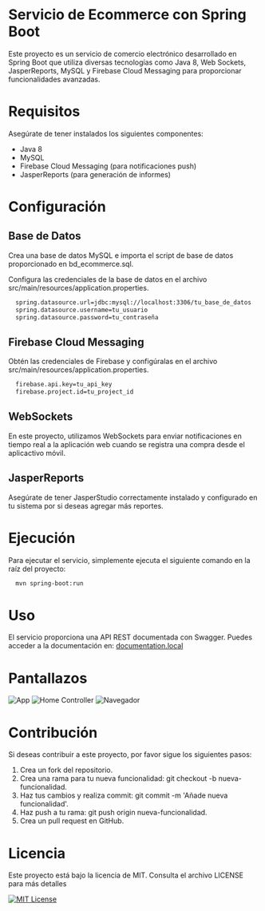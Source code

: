 # Servicio de Ecommerce con Spring Boot
Este proyecto es un servicio de comercio electrónico desarrollado en Spring Boot que utiliza diversas tecnologías como Java 8, Web Sockets, JasperReports, MySQL y Firebase Cloud Messaging para proporcionar funcionalidades avanzadas.

# Requisitos
Asegúrate de tener instalados los siguientes componentes:

* Java 8
* MySQL
* Firebase Cloud Messaging (para notificaciones push)
* JasperReports (para generación de informes)

# Configuración
## Base de Datos
Crea una base de datos MySQL e importa el script de base de datos proporcionado en bd_ecommerce.sql.

Configura las credenciales de la base de datos en el archivo src/main/resources/application.properties.

```bash
  spring.datasource.url=jdbc:mysql://localhost:3306/tu_base_de_datos
  spring.datasource.username=tu_usuario
  spring.datasource.password=tu_contraseña
```
## Firebase Cloud Messaging
Obtén las credenciales de Firebase y configúralas en el archivo src/main/resources/application.properties.

```bash
  firebase.api.key=tu_api_key
  firebase.project.id=tu_project_id
```
## WebSockets
En este proyecto, utilizamos WebSockets para enviar notificaciones en tiempo real a la aplicación web cuando se registra una compra desde el aplicactivo móvil.
## JasperReports
Asegúrate de tener JasperStudio correctamente instalado y configurado en tu sistema por si deseas agregar más reportes.

# Ejecución
Para ejecutar el servicio, simplemente ejecuta el siguiente comando en la raíz del proyecto: 

```bash
  mvn spring-boot:run
```
# Uso
El servicio proporciona una API REST documentada con Swagger. Puedes acceder a la documentación en: [documentation.local](http://localhost:8080/swagger-ui.html)

# Pantallazos

![App](https://lh3.googleusercontent.com/pw/ADCreHcnlNQnGz01GfkJ8by7fszPb2UmCuy8SxUEXkyN_8QC--ripzXbqFTkHsXs-ohHhtkihOTgma4f296Ye8xFUbWx5sNn5WYbxiC9WDnsbxKJaZv4BSev-Uyo6RkcZ4t0_QsTWJvaMysEyoLmGvk59uriN8BpbeCxdXsXOEA-61qBmSVoFtdORnVGPRAKe_tphRp5xmxS6f-_DH9d9nXBBSRuXUkToFzgIwp8yl1FObTnreksNirf-ZHCtP9tVGKWwx9v6jLRu5YEpVoCtoITsL_ZVhfm_2Z8ehC8BRAf3H7brJ8OV6xj106kzAVw2_xknCC5QP60giak9LlaVb66FQfcYE2NQASjsKKJ5Kkv4-eTmO9P-lCvI_Wtmslbk6RlljPiGNHtmEhW5Aicuqf9O8JD4Flq_24o6UDj8OnvJUDyjXihDgZFkZzRc66zwP0E755zeFOdpV0WNjV-CuAgvJ0f0V4LmGQB3sOOIcA6m4NZVkwACtA7MqDRuiosRHP_PPIIUv-LDlSDUC82tBh9DSYXUFrfU5qkT5y5W6-YlXWzW0b_MeeyGlIMbysvtHRwpudA0sryVXqHO5hzlJ4pYaUMutngPFldtvG8xpyRKEE38KVKXvy2QGdbT3UO9KI8CKEg2tiTt6R8Ro19E-3Nbm4gdSA90iboyAaFpYD1hXDN3olAGVduye2D2A78ftmSG1e-QlQfQ1EaDGubLfX6QXMTWJoWT5EoCWkWKONGwlsJ_9dRc_DKMApB31M9NSOGgOfIX3YRlwco-MOMflT6vEoAy7RlbDbFls8yp48-3wd1I10kCejZVvma58mY5BXP1M0-fQDH4_v4eqfKa3C7an4HARpQC0raXBuBr6OS6aZK8zTArufB6IZWPAkKNpuM8TrUq8q89nbnoH6Eqi-Nzk0=w1130-h202-s-no-gm?authuser=0)
![Home Controller](https://lh3.googleusercontent.com/pw/ADCreHebnjtgFpgDZM0r5EVN_Px9-IUTCtJaud_h9y3Tm81ZKmmH2fywjClaS8qQpXUUjD8PGd5WeYvZ-2SL4LbCmFG5ee7lkKS81pXeVVIWhpCu2Ll8ZjMZGbP50TzHVAu_2Y4VFZpd6oteTZywvwCAzrzrQWI5BnQptKX3-aIQk2Ue0qrR2qh91XCwIZ-eBq9Ojj7EeNySDRDAiVLygd3IdV9MnU2zNiKRTTiniDcYsUegg54Bn_ZbjLfs4xpU2HlRsvdlLgWfzmCPxTs3gSZ2_728-REWxxOCsDSuIfcTa_Xcxab2u47sqX7DqO2yFQZpmfPUYDJgKGyHktafyzk6xPlwQ137oz1ISEcB7Pc03MW40D2JzrspnBSwpiMiIyCZEv67C675JK0mxOqnqWlgDV71KxkQk-TsziFK1Rmk2V0IG9fYE-YmcUxut4PLGo2TjnMdpUfFV3CZopteQQ8gB3Yu2aIMksRZryD0ACPfIZX2AA9Pc3_pRFQo9bu_Op2Om7w4wmSwI4p3DnoK8ZvpspjpvYUfKE6Q6BqcE9B4_s3MujfdCTrRHFfMNRYaMzyKZOANSl3jsYRt-kyr_NkVINMra4blWWByY1SeM7x5GtvRvLcO6sJbqOaLjzB2-O_0Px7pmTB6HFLlNCW17xqNOaFh3-NB9TThEyxlBWFykssQNEZMNiCqf-3dq-yXi4dcNWLCQAYxmXJ7C7WaU0noat_EnqEZRFXqflgrauFs1bV5UmibzBccDyYz2A3aYcfKEnk43I-8VeVxLw35F2tt1sQaSZAjRcM65GMDzjemgoWcLl6cj4Aam40dmA6knLqiRIRvO7Z-3GlfY1pw1L-SmlsznnV5KDL1qPPkR9VabXL_ORPT2LNsVbVWIToRlzmVqezLUrEdL6ympRfZR6pZre0=w1100-h225-s-no-gm?authuser=0)
![Navegador](https://lh3.googleusercontent.com/pw/ADCreHfF95dr0UELC-3BTDXmsngu-Bq5LK4uGYSTfyKIBUij4fn3jWxoghpP2ZGdNgmfWDmDoGEJhFG9dre_9VFmMWsuNiK10roaJPjkw9yX4icblF4uRq3bE3A8p4G5sONWEcM3txbZyFYVEiE6_V6STCUolvyM4288WTyLFfmISXgycfimT6LDz0KhBEwiTM8tdnzRJ-CMNmdkR_nYstUsu-Ur3CcmuLfshsBOZYzuhgrN02ecaS02bXVTz0N4y3bAYJmpZK3F2RJgX7G6zQK5PLA0Vio5s04CTcVLI7Fr3CUhbAvA1YmawZSQY69nkVsTsphHGo5CIGd5VQuvEahhMgofYvkklS4qWswANdn_zC0dxwuNS1h91VbW133o_XxmkX2wmuCtl0EnYIYn4CmkdkuY-fvoDFnnSeTL2OggzTCwHUaxubMbjdM350tAuryQuoqeTFb8fmBwNWlCT8nuThts3mzYOlSIOQH2vaf3s0wZaBx4XJtHRuinB0taaf2k0yIwC5dFoxdRYPXc7oiCgO6mueMV80MoMpP2a284pyzzWM-P6BsCtawdrN7CgeldorW4wZSFZ1HTKyQDOzK4xGd4FNebWHbGwHUUYF5U622Oreg5-ehkewG_IroE5J8rWPLvPhYme4MPN7yOYXFdgNmoUZAlDd1DqEyY5Qz3jvJDrrZ3zK5yRM7ueo8PyyX_jmMasigaehSVCkX7H4RSJM7GY4vmy7ZFhfprl18-bDw3FVMZpgiIeVK-Sm4BGXgWKulwoFOrp6ZpWO757lW-kmGwtIcN4yxAU3ogG1EPUM20qVowvcSxaQP4iIXGBXFcu2Ee2pe4ZBFchKYFaPsK1K71_1spWZdkjhZEOD9lw-WgI8nN9fk1LZXm_zIVoalAGrax-EHde0YsmLvKZLlTWIM=w613-h161-s-no-gm?authuser=0)

# Contribución
Si deseas contribuir a este proyecto, por favor sigue los siguientes pasos:

1. Crea un fork del repositorio.
2. Crea una rama para tu nueva funcionalidad: git checkout -b nueva-funcionalidad.
3. Haz tus cambios y realiza commit: git commit -m 'Añade nueva funcionalidad'.
4. Haz push a tu rama: git push origin nueva-funcionalidad.
5. Crea un pull request en GitHub.

# Licencia
Este proyecto está bajo la licencia de MIT. Consulta el archivo LICENSE para más detalles

[![MIT License](https://img.shields.io/badge/License-MIT-green.svg)](https://choosealicense.com/licenses/mit/)
